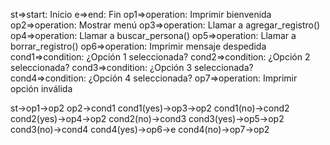 st=>start: Inicio
e=>end: Fin
op1=>operation: Imprimir bienvenida
op2=>operation: Mostrar menú
op3=>operation: Llamar a agregar_registro()
op4=>operation: Llamar a buscar_persona()
op5=>operation: Llamar a borrar_registro()
op6=>operation: Imprimir mensaje despedida
cond1=>condition: ¿Opción 1 seleccionada?
cond2=>condition: ¿Opción 2 seleccionada?
cond3=>condition: ¿Opción 3 seleccionada?
cond4=>condition: ¿Opción 4 seleccionada?
op7=>operation: Imprimir opción inválida

st->op1->op2
op2->cond1
cond1(yes)->op3->op2
cond1(no)->cond2
cond2(yes)->op4->op2
cond2(no)->cond3
cond3(yes)->op5->op2
cond3(no)->cond4
cond4(yes)->op6->e
cond4(no)->op7->op2
